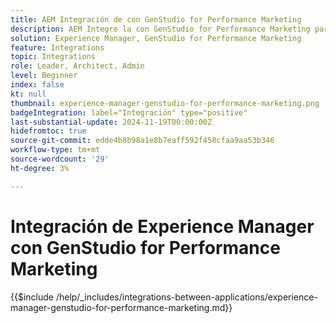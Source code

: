 ```yaml
---
title: AEM Integración de con GenStudio for Performance Marketing
description: AEM Integre la con GenStudio for Performance Marketing para acelerar la cadena de suministro de contenido.
solution: Experience Manager, GenStudio for Performance Marketing
feature: Integrations
topic: Integrations
role: Leader, Architect, Admin
level: Beginner
index: false
kt: null
thumbnail: experience-manager-genstudio-for-performance-marketing.png
badgeIntegration: label="Integración" type="positive"
last-substantial-update: 2024-11-19T00:00:00Z
hidefromtoc: true
source-git-commit: edde4b8b98a1e8b7eaff592f458cfaa9aa53b346
workflow-type: tm+mt
source-wordcount: '29'
ht-degree: 3%

---
```


# Integración de Experience Manager con GenStudio for Performance Marketing

{{$include /help/_includes/integrations-between-applications/experience-manager-genstudio-for-performance-marketing.md}}
